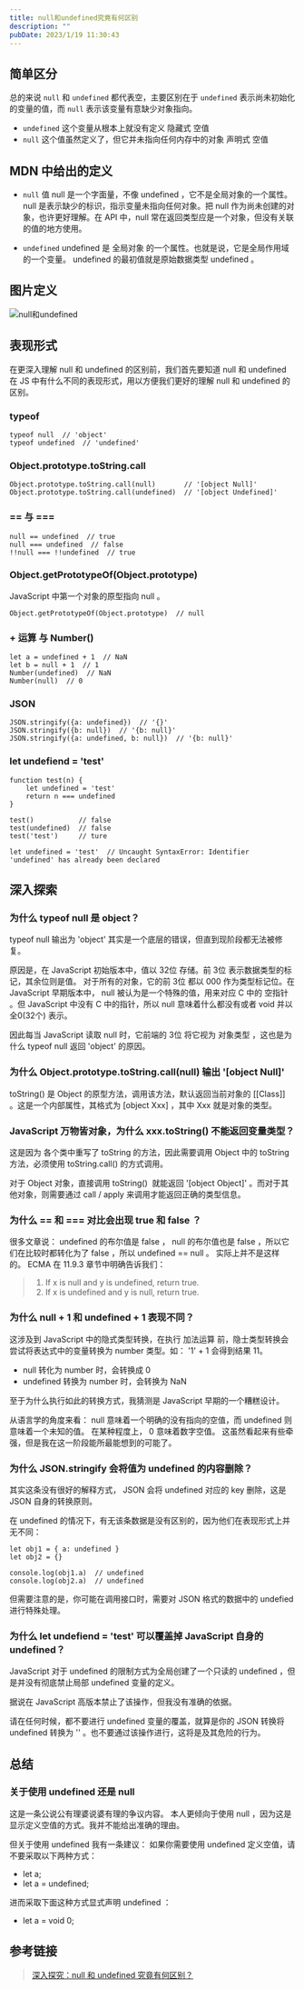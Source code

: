 ```yaml
---
title: null和undefined究竟有何区别
description: ""
pubDate: 2023/1/19 11:30:43
---
```


## 简单区分

总的来说 `null` 和 `undefined` 都代表空，主要区别在于 `undefined` 表示尚未初始化的变量的值，而 `null` 表示该变量有意缺少对象指向。

- `undefined`
    这个变量从根本上就没有定义
    隐藏式 空值
- `null`
    这个值虽然定义了，但它并未指向任何内存中的对象
    声明式 空值

## MDN 中给出的定义
- `null`
    值 null 是一个字面量，不像 undefined ，它不是全局对象的一个属性。null 是表示缺少的标识，指示变量未指向任何对象。把 null 作为尚未创建的对象，也许更好理解。在 API 中，null 常在返回类型应是一个对象，但没有关联的值的地方使用。

- `undefined`
    undefined 是 全局对象 的一个属性。也就是说，它是全局作用域的一个变量。 undefined 的最初值就是原始数据类型 undefined 。

## 图片定义
![null和undefined](/article/null和undefined究竟有何区别/2023-01-19_19-11-38-05.png)  

## 表现形式

在更深入理解 null 和 undefined 的区别前，我们首先要知道 null 和 undefined 在 JS 中有什么不同的表现形式，用以方便我们更好的理解 null 和 undefined 的区别。

### typeof

```
typeof null  // 'object'
typeof undefined  // 'undefined'
```

### Object.prototype.toString.call

```
Object.prototype.toString.call(null)       // '[object Null]'
Object.prototype.toString.call(undefined)  // '[object Undefined]'
```

### == 与 ===

```
null == undefined  // true
null === undefined  // false
!!null === !!undefined  // true
```

### Object.getPrototypeOf(Object.prototype)

JavaScript 中第一个对象的原型指向 null 。
```
Object.getPrototypeOf(Object.prototype)  // null
```

### + 运算 与 Number()

```
let a = undefined + 1  // NaN
let b = null + 1  // 1
Number(undefined)  // NaN
Number(null)  // 0
```

### JSON

```
JSON.stringify({a: undefined})  // '{}'
JSON.stringify({b: null})  // '{b: null}'
JSON.stringify({a: undefined, b: null})  // '{b: null}'
```

### let undefiend = 'test'

```
function test(n) {
    let undefined = 'test'
    return n === undefined
}

test()           // false
test(undefined)  // false
test('test')     // ture

let undefined = 'test'  // Uncaught SyntaxError: Identifier 'undefined' has already been declared
```

## 深入探索

### 为什么 typeof null 是 object？

typeof null 输出为 'object' 其实是一个底层的错误，但直到现阶段都无法被修复。

原因是，在 JavaScript 初始版本中，值以 32位 存储。前 3位 表示数据类型的标记，其余位则是值。
对于所有的对象，它的前 3位 都以 000 作为类型标记位。在 JavaScript 早期版本中， null 被认为是一个特殊的值，用来对应 C 中的 空指针 。但 JavaScript 中没有 C 中的指针，所以 null 意味着什么都没有或者 void 并以 全0(32个) 表示。

因此每当 JavaScript 读取 null 时，它前端的 3位 将它视为 对象类型 ，这也是为什么 typeof null 返回 'object' 的原因。

### 为什么 Object.prototype.toString.call(null) 输出 '[object Null]'

toString() 是 Object 的原型方法，调用该方法，默认返回当前对象的 [[Class]] 。这是一个内部属性，其格式为 [object Xxx] ，其中 Xxx 就是对象的类型。

### JavaScript 万物皆对象，为什么 xxx.toString() 不能返回变量类型？

这是因为 各个类中重写了 toString 的方法，因此需要调用 Object 中的 toString 方法，必须使用 toString.call() 的方式调用。

对于 Object 对象，直接调用 toString()  就能返回 '[object Object]' 。而对于其他对象，则需要通过 call / apply 来调用才能返回正确的类型信息。

### 为什么 == 和 === 对比会出现 true 和 false ？

很多文章说： undefined 的布尔值是 false ， null 的布尔值也是 false ，所以它们在比较时都转化为了 false ，所以 undefined == null 。
实际上并不是这样的。
ECMA 在 11.9.3 章节中明确告诉我们：

>1. If x is null and y is undefined, return true.
>2. If x is undefined and y is null, return true.

### 为什么 null + 1 和 undefined + 1 表现不同？

这涉及到 JavaScript 中的隐式类型转换，在执行 加法运算 前，隐士类型转换会尝试将表达式中的变量转换为 number 类型。如： '1' + 1 会得到结果 11。

- null 转化为 number 时，会转换成 0
- undefined 转换为 number 时，会转换为 NaN

至于为什么执行如此的转换方式，我猜测是 JavaScript 早期的一个糟糕设计。

从语言学的角度来看：
null 意味着一个明确的没有指向的空值，而 undefined 则意味着一个未知的值。
在某种程度上， 0 意味着数字空值。
这虽然看起来有些牵强，但是我在这一阶段能所最能想到的可能了。

### 为什么 JSON.stringify 会将值为 undefined 的内容删除？

其实这条没有很好的解释方式， JSON 会将 undefined 对应的 key 删除，这是 JSON 自身的转换原则。

在 undefined 的情况下，有无该条数据是没有区别的，因为他们在表现形式上并无不同：
```
let obj1 = { a: undefined }
let obj2 = {}

console.log(obj1.a)  // undefined
console.log(obj2.a)  // undefined
```
但需要注意的是，你可能在调用接口时，需要对 JSON 格式的数据中的 undefied 进行特殊处理。

### 为什么 let undefiend = 'test' 可以覆盖掉 JavaScript 自身的 undefined？

JavaScript 对于 undefined 的限制方式为全局创建了一个只读的 undefined ，但是并没有彻底禁止局部 undefined 变量的定义。

据说在 JavaScript 高版本禁止了该操作，但我没有准确的依据。

请在任何时候，都不要进行 undefined 变量的覆盖，就算是你的 JSON 转换将 undefined 转换为 '' 。也不要通过该操作进行，这将是及其危险的行为。

## 总结

### 关于使用 undefined 还是 null

这是一条公说公有理婆说婆有理的争议内容。
本人更倾向于使用 null ，因为这是显示定义空值的方式。我并不能给出准确的理由。

但关于使用 undefined 我有一条建议：
如果你需要使用 undefined 定义空值，请不要采取以下两种方式：

- let a;
- let a = undefined;

进而采取下面这种方式显式声明 undefined ：

- let a = void 0;

## 参考链接
> [深入探究：null 和 undefined 究竟有何区别？](https://juejin.cn/post/7051144396615450655#comment)

